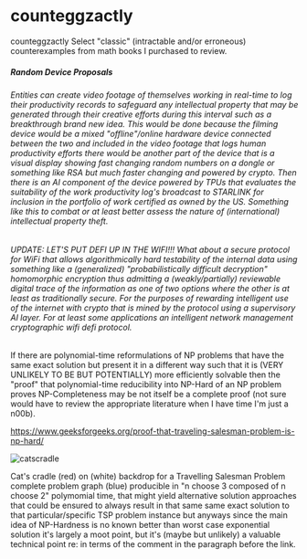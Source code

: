 # counteggzactly

counteggzactly
Select "classic" (intractable and/or erroneous) counterexamples from math books I purchased to review.

##### Random Device Proposals

###### Entities can create video footage of themselves working in real-time to log their productivity records to safeguard any intellectual property that may be generated through their creative efforts during this interval such as a breakthrough brand new idea. This would be done because the filming device would be a mixed "offline"/online hardware device connected between the two and included in the video footage that logs human productivity efforts there would be another part of the device that is a visual display showing fast changing random numbers on a dongle or something like RSA but much faster changing and powered by crypto. Then there is an AI component of the device powered by TPUs that evaluates the suitability of the work productivity log's broadcast to STARLINK for inclusion in the portfolio of work certified as owned by the US. Something like this to combat or at least better assess the nature of (international) intellectual property theft.

###### UPDATE: LET'S PUT DEFI UP IN THE WIFI!!! What about a secure protocol for WiFi that allows algorithmically hard testability of the internal data using something like a (generalized) "probabilistically difficult decryption" homomorphic encryption thus admitting a (weakly/partially) reviewable digital trace of the information as one of two options where the other is at least as traditionally secure. For the purposes of rewarding intelligent use of the internet with crypto that is mined by the protocol using a supervisory AI layer. For at least some applications an intelligent network management cryptographic wifi defi protocol.

If there are polynomial-time reformulations of NP problems that have the same exact solution but present it in a different way such that it is (VERY UNLIKELY TO BE BUT POTENTIALLY) more efficiently solvable then the "proof" that polynomial-time reducibility into NP-Hard of an NP problem proves NP-Completeness may be not itself be a complete proof (not sure would have to review the appropriate literature when I have time I'm just a n00b). 

https://www.geeksforgeeks.org/proof-that-traveling-salesman-problem-is-np-hard/

![catscradle](https://github.com/user-attachments/assets/721eab9d-e0d3-410f-86ec-e0babc6abd0b)

Cat's cradle (red) on (white) backdrop for a Travelling Salesman Problem complete problem graph (blue) producible in "n choose 3 composed of n choose 2" polymomial time, that might yield alternative solution approaches that could be ensured to always result in that same same exact solution to that particular/specific TSP problem instance but anyways since the main idea of NP-Hardness is no known better than worst case exponential solution it's largely a moot point, but it's (maybe but unlikely) a valuable technical point re: in terms of the comment in the paragraph before the link.
